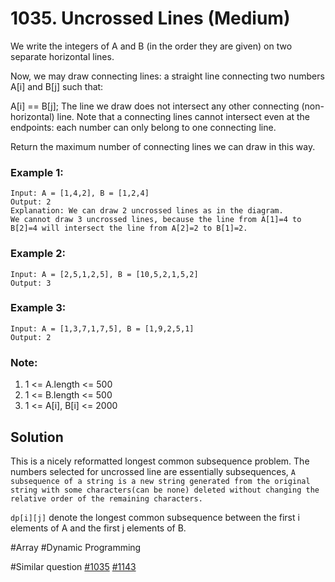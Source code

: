 # 1035. Uncrossed Lines (Medium)

We write the integers of A and B (in the order they are given) on two separate horizontal lines.

Now, we may draw connecting lines: a straight line connecting two numbers A[i] and B[j] such that:

A[i] == B[j];
The line we draw does not intersect any other connecting (non-horizontal) line.
Note that a connecting lines cannot intersect even at the endpoints: each number can only belong to one connecting line.

Return the maximum number of connecting lines we can draw in this way.

### Example 1:
```
Input: A = [1,4,2], B = [1,2,4]
Output: 2
Explanation: We can draw 2 uncrossed lines as in the diagram.
We cannot draw 3 uncrossed lines, because the line from A[1]=4 to B[2]=4 will intersect the line from A[2]=2 to B[1]=2.
```

### Example 2:
```
Input: A = [2,5,1,2,5], B = [10,5,2,1,5,2]
Output: 3
```

### Example 3:
```
Input: A = [1,3,7,1,7,5], B = [1,9,2,5,1]
Output: 2
```

### Note:
1. 1 <= A.length <= 500
2. 1 <= B.length <= 500
3. 1 <= A[i], B[i] <= 2000

## Solution
This is a nicely reformatted longest common subsequence problem. The numbers selected for uncrossed line are essentially subsequences, `A subsequence of a string is a new string generated from the original string with some characters(can be none) deleted without changing the relative order of the remaining characters.`

`dp[i][j]` denote the longest common subsequence between the first i elements of A and the first j elements of B.

#Array #Dynamic Programming

#Similar question [#1035](../pr1035m/README.md) [#1143](../pr1143m/README.md)
